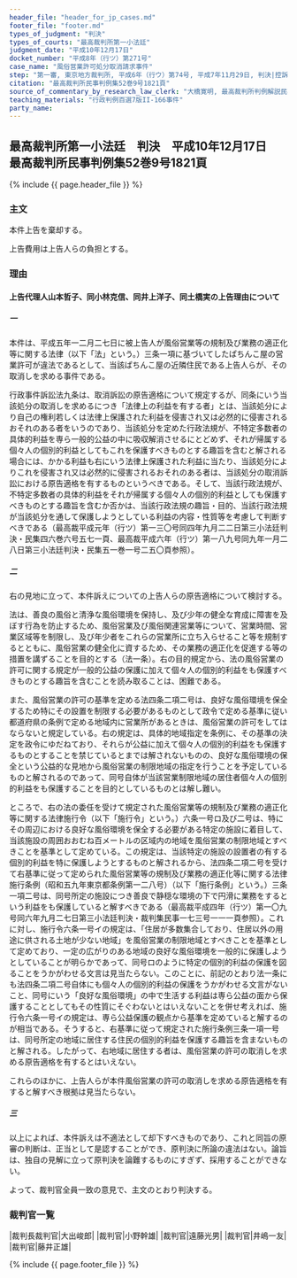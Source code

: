 ```yaml
---
header_file: "header_for_jp_cases.md"
footer_file: "footer.md"
types_of_judgment: "判決"
types_of_courts: "最高裁判所第一小法廷"
judgment_date: "平成10年12月17日"
docket_number: "平成8年（行ツ）第271号"
case_name: "風俗営業許可処分取消請求事件"
step: "第一審, 東京地方裁判所, 平成6年（行ウ）第74号, 平成7年11月29日, 判決|控訴審, 東京高等裁判所, 平成7年（行コ）第157号, 平成8年9月25日, 判決"
citation: "最高裁判所民事判例集52巻9号1821頁"
source_of_commentary_by_research_law_clerk: "大橋寛明, 最高裁判所判例解説民事篇平成10年度986頁"
teaching_materials: "行政判例百選7版II-166事件"
party_name:
---
```


## 最高裁判所第一小法廷　判決　平成10年12月17日　最高裁判所民事判例集52巻9号1821頁

{% include {{ page.header_file }}  %}




### 主文



本件上告を棄却する。

上告費用は上告人らの負担とする。





### 理由



#### 上告代理人山本哲子、同小林克信、同井上洋子、同土橋実の上告理由について

##### 一

本件は、平成五年一二月二七日に被上告人が風俗営業等の規制及び業務の適正化等に関する法律（以下「法」という。）三条一項に基づいてしたぱちんこ屋の営業許可が違法であるとして、当該ぱちんこ屋の近隣住民である上告人らが、その取消しを求める事件である。

行政事件訴訟法九条は、取消訴訟の原告適格について規定するが、同条にいう当該処分の取消しを求めるにつき「法律上の利益を有する者」とは、当該処分により自己の権利若しくは法律上保護された利益を侵害され又は必然的に侵害されるおそれのある者をいうのであり、当該処分を定めた行政法規が、不特定多数者の具体的利益を専ら一般的公益の中に吸収解消させるにとどめず、それが帰属する個々人の個別的利益としてもこれを保護すべきものとする趣旨を含むと解される場合には、かかる利益も右にいう法律上保護された利益に当たり、当該処分によりこれを侵害され又は必然的に侵害されるおそれのある者は、当該処分の取消訴訟における原告適格を有するものというべきである。そして、当該行政法規が、不特定多数者の具体的利益をそれが帰属する個々人の個別的利益としても保護すべきものとする趣旨を含むか否かは、当該行政法規の趣旨・目的、当該行政法規が当該処分を通して保護しようとしている利益の内容・性質等を考慮して判断すべきである（最高裁平成元年（行ツ）第一三〇号同四年九月二二日第三小法廷判決・民集四六巻六号五七一頁、最高裁平成六年（行ツ）第一八九号同九年一月二八日第三小法廷判決・民集五一巻一号二五〇頁参照）。

##### 二

右の見地に立って、本件訴えについての上告人らの原告適格について検討する。

法は、善良の風俗と清浄な風俗環境を保持し、及び少年の健全な育成に障害を及ぼす行為を防止するため、風俗営業及び風俗関連営業等について、営業時間、営業区域等を制限し、及び年少者をこれらの営業所に立ち入らせること等を規制するとともに、風俗営業の健全化に資するため、その業務の適正化を促進する等の措置を講ずることを目的とする（法一条）。右の目的規定から、法の風俗営業の許可に関する規定が一般的公益の保護に加えて個々人の個別的利益をも保護すべきものとする趣旨を含むことを読み取ることは、困難である。

また、風俗営業の許可の基準を定める法四条二項二号は、良好な風俗環境を保全するため特にその設置を制限する必要があるものとして政令で定める基準に従い都道府県の条例で定める地域内に営業所があるときは、風俗営業の許可をしてはならないと規定している。右の規定は、具体的地域指定を条例に、その基準の決定を政令にゆだねており、それらが公益に加えて個々人の個別的利益をも保護するものとすることを禁じているとまでは解されないものの、良好な風俗環境の保全という公益的な見地から風俗営業の制限地域の指定を行うことを予定しているものと解されるのであって、同号自体が当該営業制限地域の居住者個々人の個別的利益をも保護することを目的としているものとは解し難い。

ところで、右の法の委任を受けて規定された風俗営業等の規制及び業務の適正化等に関する法律施行令（以下「施行令」という。）六条一号ロ及び二号は、特にその周辺における良好な風俗環境を保全する必要がある特定の施設に着目して、当該施設の周囲おおむね百メートルの区域内の地域を風俗営業の制限地域とすべきことを基準として定めている。この規定は、当該特定の施設の設置者の有する個別的利益を特に保護しようとするものと解されるから、法四条二項二号を受けて右基準に従って定められた風俗営業等の規制及び業務の適正化等に関する法律施行条例（昭和五九年東京都条例第一二八号）（以下「施行条例」という。）三条一項二号は、同号所定の施設につき善良で静穏な環境の下で円滑に業務をするという利益をも保護していると解すべきである（最高裁平成四年（行ツ）第一〇九号同六年九月二七日第三小法廷判決・裁判集民事一七三号一一一頁参照）。これに対し、施行令六条一号イの規定は、「住居が多数集合しており、住居以外の用途に供される土地が少ない地域」を風俗営業の制限地域とすべきことを基準として定めており、一定の広がりのある地域の良好な風俗環境を一般的に保護しようとしていることが明らかであって、同号ロのように特定の個別的利益の保護を図ることをうかがわせる文言は見当たらない。このことに、前記のとおり法一条にも法四条二項二号自体にも個々人の個別的利益の保護をうかがわせる文言がないこと、同号にいう「良好な風俗環境」の中で生活する利益は専ら公益の面から保護することとしてもその性質にそぐわないとはいえないことを併せ考えれば、施行令六条一号イの規定は、専ら公益保護の観点から基準を定めていると解するのが相当である。そうすると、右基準に従って規定された施行条例三条一項一号は、同号所定の地域に居住する住民の個別的利益を保護する趣旨を含まないものと解される。したがって、右地域に居住する者は、風俗営業の許可の取消しを求める原告適格を有するとはいえない。

これらのほかに、上告人らが本件風俗営業の許可の取消しを求める原告適格を有すると解すべき根拠は見当たらない。

##### 三

以上によれば、本件訴えは不適法として却下すべきものであり、これと同旨の原審の判断は、正当として是認することができ、原判決に所論の違法はない。論旨は、独自の見解に立って原判決を論難するものにすぎず、採用することができない。

よって、裁判官全員一致の意見で、主文のとおり判決する。

### 裁判官一覧

|裁判長裁判官|大出峻郎|
|裁判官|小野幹雄|
|裁判官|遠藤光男|
|裁判官|井嶋一友|
|裁判官|藤井正雄|


{% include {{ page.footer_file }}  %}
